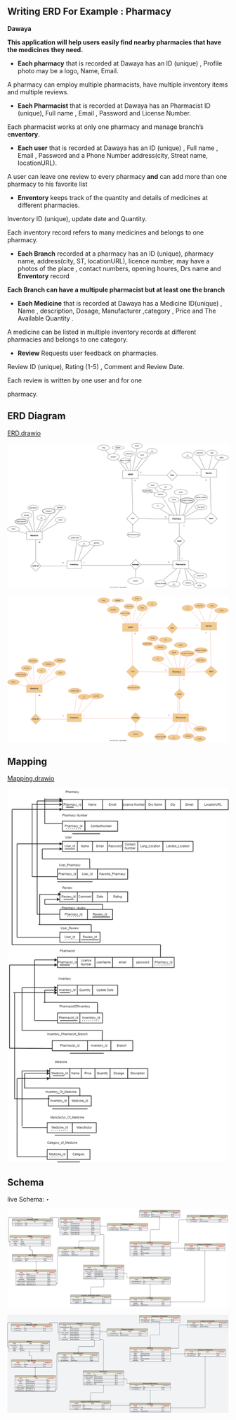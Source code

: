 ## Writing ERD For Example : Pharmacy

**Dawaya**

**This application will help users easily find nearby pharmacies that have the medicines they need.**

- **Each pharmacy** that is recorded at Dawaya has an ID (unique) , Profile photo may be a logo, Name, Email.

A pharmacy can employ multiple pharmacists, have multiple inventory items and multiple reviews.

- **Each Pharmacist** that is recorded at Dawaya has an Pharmacist ID (unique), Full name , Email , Password and License Number.

Each pharmacist works at only one pharmacy and manage branch’s e**nventory**.

- **Each user** that is recorded at Dawaya has an ID (unique) , Full name , Email , Password and a Phone Number address(city, Streat name, locationURL).

A user can leave one review to every pharmacy **and** can add more than one pharmacy to his favorite list

- **Enventory** keeps track of the quantity and details of medicines at different pharmacies.

Inventory ID (unique), update date and Quantity.

Each inventory record refers to many medicines and belongs to one pharmacy.

- **Each Branch** recorded at a pharmacy has an ID (unique), pharmacy name, address(city, ST, locationURL), licence number, may have a photos of the place , contact numbers, opening houres, Drs name and **Enventory** record

**Each Branch can have a multipule pharmacist but at least one the branch**

- **Each Medicine** that is recorded at Dawaya has a Medicine ID(unique) , Name , description, Dosage, Manufacturer ,category , Price and The Available Quantity .

A medicine can be listed in multiple inventory records at different pharmacies and belongs to one category.

- **Review** Requests user feedback on pharmacies.

Review ID (unique), Rating (1-5) , Comment and Review Date.

Each review is written by one user and for one

pharmacy.

## ERD Diagram

[ERD.drawio](DATABASE_IMAGES/ERD.drawio)

![ERD.svg](DATABASE_IMAGES/ERD.svg)

![ERD.svg](DATABASE_IMAGES/ERD_1.svg)

## Mapping

[Mapping.drawio](DATABASE_IMAGES/Mapping.drawio)

![Mapping.png](DATABASE_IMAGES/Mapping.png)

## Schema

live Schema: ‣

![Schema.png](DATABASE_IMAGES/Schema.png)

![schemaWithBackground.svg](DATABASE_IMAGES/schemaWithBackground.svg)
